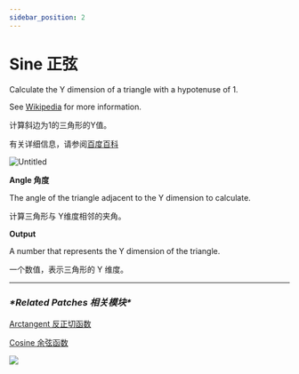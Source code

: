 ```yaml
---
sidebar_position: 2
---
```


# Sine 正弦

Calculate the Y dimension of a triangle with a hypotenuse of 1.

See [Wikipedia](https://en.wikipedia.org/wiki/Trigonometric_functions) for more information.

计算斜边为1的三角形的Y值。

有关详细信息，请参阅[百度百科](https://link.jianshu.com/?t=http://baike.baidu.com/link?url=LHHVermrOYp8XKHATVvRg21Vj4eRaCXqGk6RoMr0_0rDuUUbseZeTiQIiRIBGbTHugB_2noAlJhOXBqO5L9NF31T669u77XzjiBM7X1XGELJgca6XgAsz0sNsWxNluEePz5-lfBVeMDS3Zho-q2vwa)

![Untitled](https://s3.us-west-2.amazonaws.com/secure.notion-static.com/0b7b3941-32ce-4229-ad38-6fe7975fa2d8/Untitled.png?X-Amz-Algorithm=AWS4-HMAC-SHA256&X-Amz-Content-Sha256=UNSIGNED-PAYLOAD&X-Amz-Credential=AKIAT73L2G45EIPT3X45%2F20220602%2Fus-west-2%2Fs3%2Faws4_request&X-Amz-Date=20220602T175244Z&X-Amz-Expires=86400&X-Amz-Signature=98438a36d9678ebfab239213f7f176196d83fdccb5cedfda3934093d8b3153be&X-Amz-SignedHeaders=host&response-content-disposition=filename%20%3D%22Untitled.png%22&x-id=GetObject)

**Angle 角度**

The angle of the triangle adjacent to the Y dimension to calculate.

计算三角形与 Y维度相邻的夹角。

**Output**

A number that represents the Y dimension of the triangle.

一个数值，表示三角形的 Y 维度。

------

### ***\*Related Patches 相关模块\****

[Arctangent 反正切函数](https://www.notion.so/Arctangent-6c99112ce29a40f4a4a24b813d95e3fd)

[Cosine 余弦函数](https://www.notion.so/Cosine-d8b99358c7914410af76fa84990f9106)

![](https://s3.us-west-2.amazonaws.com/secure.notion-static.com/7e047065-51df-45bd-8e23-45e4b14d5305/Untitled.png?X-Amz-Algorithm=AWS4-HMAC-SHA256&X-Amz-Content-Sha256=UNSIGNED-PAYLOAD&X-Amz-Credential=AKIAT73L2G45EIPT3X45%2F20220602%2Fus-west-2%2Fs3%2Faws4_request&X-Amz-Date=20220602T175250Z&X-Amz-Expires=86400&X-Amz-Signature=101b7d3536968f6f81fe4d22abb223a40dee6ee341272b30b2fd67bd9fbaee92&X-Amz-SignedHeaders=host&response-content-disposition=filename%20%3D%22Untitled.png%22&x-id=GetObject)
